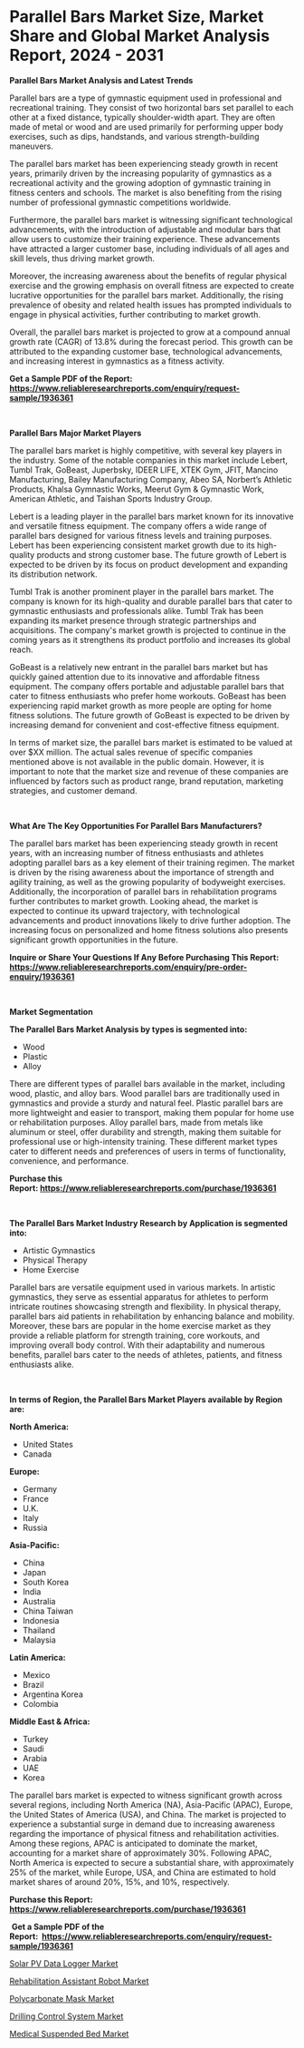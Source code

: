 <p><h1>Parallel Bars Market Size, Market Share and Global Market Analysis Report, 2024 - 2031</h1></p><p><strong>Parallel Bars Market Analysis and Latest Trends</strong></p>
<p><p>Parallel bars are a type of gymnastic equipment used in professional and recreational training. They consist of two horizontal bars set parallel to each other at a fixed distance, typically shoulder-width apart. They are often made of metal or wood and are used primarily for performing upper body exercises, such as dips, handstands, and various strength-building maneuvers.</p><p>The parallel bars market has been experiencing steady growth in recent years, primarily driven by the increasing popularity of gymnastics as a recreational activity and the growing adoption of gymnastic training in fitness centers and schools. The market is also benefiting from the rising number of professional gymnastic competitions worldwide.</p><p>Furthermore, the parallel bars market is witnessing significant technological advancements, with the introduction of adjustable and modular bars that allow users to customize their training experience. These advancements have attracted a larger customer base, including individuals of all ages and skill levels, thus driving market growth.</p><p>Moreover, the increasing awareness about the benefits of regular physical exercise and the growing emphasis on overall fitness are expected to create lucrative opportunities for the parallel bars market. Additionally, the rising prevalence of obesity and related health issues has prompted individuals to engage in physical activities, further contributing to market growth.</p><p>Overall, the parallel bars market is projected to grow at a compound annual growth rate (CAGR) of 13.8% during the forecast period. This growth can be attributed to the expanding customer base, technological advancements, and increasing interest in gymnastics as a fitness activity.</p></p>
<p><strong>Get a Sample PDF of the Report:&nbsp; <a href="https://www.reliableresearchreports.com/enquiry/request-sample/1936361">https://www.reliableresearchreports.com/enquiry/request-sample/1936361</a></strong></p>
<p>&nbsp;</p>
<p><strong>Parallel Bars Major Market Players</strong></p>
<p><p>The parallel bars market is highly competitive, with several key players in the industry. Some of the notable companies in this market include Lebert, Tumbl Trak, GoBeast, Juperbsky, IDEER LIFE, XTEK Gym, JFIT, Mancino Manufacturing, Bailey Manufacturing Company, Abeo SA, Norbert’s Athletic Products, Khalsa Gymnastic Works, Meerut Gym & Gymnastic Work, American Athletic, and Taishan Sports Industry Group.</p><p>Lebert is a leading player in the parallel bars market known for its innovative and versatile fitness equipment. The company offers a wide range of parallel bars designed for various fitness levels and training purposes. Lebert has been experiencing consistent market growth due to its high-quality products and strong customer base. The future growth of Lebert is expected to be driven by its focus on product development and expanding its distribution network.</p><p>Tumbl Trak is another prominent player in the parallel bars market. The company is known for its high-quality and durable parallel bars that cater to gymnastic enthusiasts and professionals alike. Tumbl Trak has been expanding its market presence through strategic partnerships and acquisitions. The company's market growth is projected to continue in the coming years as it strengthens its product portfolio and increases its global reach.</p><p>GoBeast is a relatively new entrant in the parallel bars market but has quickly gained attention due to its innovative and affordable fitness equipment. The company offers portable and adjustable parallel bars that cater to fitness enthusiasts who prefer home workouts. GoBeast has been experiencing rapid market growth as more people are opting for home fitness solutions. The future growth of GoBeast is expected to be driven by increasing demand for convenient and cost-effective fitness equipment.</p><p>In terms of market size, the parallel bars market is estimated to be valued at over $XX million. The actual sales revenue of specific companies mentioned above is not available in the public domain. However, it is important to note that the market size and revenue of these companies are influenced by factors such as product range, brand reputation, marketing strategies, and customer demand.</p></p>
<p>&nbsp;</p>
<p><strong>What Are The Key Opportunities For Parallel Bars Manufacturers?</strong></p>
<p><p>The parallel bars market has been experiencing steady growth in recent years, with an increasing number of fitness enthusiasts and athletes adopting parallel bars as a key element of their training regimen. The market is driven by the rising awareness about the importance of strength and agility training, as well as the growing popularity of bodyweight exercises. Additionally, the incorporation of parallel bars in rehabilitation programs further contributes to market growth. Looking ahead, the market is expected to continue its upward trajectory, with technological advancements and product innovations likely to drive further adoption. The increasing focus on personalized and home fitness solutions also presents significant growth opportunities in the future.</p></p>
<p><strong>Inquire or Share Your Questions If Any Before Purchasing This Report: <a href="https://www.reliableresearchreports.com/enquiry/pre-order-enquiry/1936361">https://www.reliableresearchreports.com/enquiry/pre-order-enquiry/1936361</a></strong></p>
<p>&nbsp;</p>
<p><strong>Market Segmentation</strong></p>
<p><strong>The Parallel Bars Market Analysis by types is segmented into:</strong></p>
<p><ul><li>Wood</li><li>Plastic</li><li>Alloy</li></ul></p>
<p><p>There are different types of parallel bars available in the market, including wood, plastic, and alloy bars. Wood parallel bars are traditionally used in gymnastics and provide a sturdy and natural feel. Plastic parallel bars are more lightweight and easier to transport, making them popular for home use or rehabilitation purposes. Alloy parallel bars, made from metals like aluminum or steel, offer durability and strength, making them suitable for professional use or high-intensity training. These different market types cater to different needs and preferences of users in terms of functionality, convenience, and performance.</p></p>
<p><strong>Purchase this Report:&nbsp;<a href="https://www.reliableresearchreports.com/purchase/1936361">https://www.reliableresearchreports.com/purchase/1936361</a></strong></p>
<p>&nbsp;</p>
<p><strong>The Parallel Bars Market Industry Research by Application is segmented into:</strong></p>
<p><ul><li>Artistic Gymnastics</li><li>Physical Therapy</li><li>Home Exercise</li></ul></p>
<p><p>Parallel bars are versatile equipment used in various markets. In artistic gymnastics, they serve as essential apparatus for athletes to perform intricate routines showcasing strength and flexibility. In physical therapy, parallel bars aid patients in rehabilitation by enhancing balance and mobility. Moreover, these bars are popular in the home exercise market as they provide a reliable platform for strength training, core workouts, and improving overall body control. With their adaptability and numerous benefits, parallel bars cater to the needs of athletes, patients, and fitness enthusiasts alike.</p></p>
<p>&nbsp;</p>
<p><strong>In terms of Region, the Parallel Bars Market Players available by Region are:</strong></p>
<p>
    <p> <strong> North America: </strong>
        <ul>
            <li>United States</li>
            <li>Canada</li>
        </ul>
        </p> 
    <p> <strong> Europe: </strong>
        <ul>
            <li>Germany</li>
            <li>France</li>
            <li>U.K.</li>
            <li>Italy</li>
            <li>Russia</li>
        </ul>
        </p> 
    <p> <strong> Asia-Pacific: </strong>
        <ul>
            <li>China</li>
            <li>Japan</li>
            <li>South Korea</li>
            <li>India</li>
            <li>Australia</li>
            <li>China Taiwan</li>
            <li>Indonesia</li>
            <li>Thailand</li>
            <li>Malaysia</li>
        </ul>
        </p> 
    <p> <strong> Latin America: </strong>
        <ul>
            <li>Mexico</li>
            <li>Brazil</li>
            <li>Argentina Korea</li>
            <li>Colombia</li>
        </ul>
        </p> 
    <p> <strong> Middle East & Africa: </strong>
        <ul>
            <li>Turkey</li>
            <li>Saudi</li>
            <li>Arabia</li>
            <li>UAE</li>
            <li>Korea</li>
        </ul>
    </p>
    </p>
<p><p>The parallel bars market is expected to witness significant growth across several regions, including North America (NA), Asia-Pacific (APAC), Europe, the United States of America (USA), and China. The market is projected to experience a substantial surge in demand due to increasing awareness regarding the importance of physical fitness and rehabilitation activities. Among these regions, APAC is anticipated to dominate the market, accounting for a market share of approximately 30%. Following APAC, North America is expected to secure a substantial share, with approximately 25% of the market, while Europe, USA, and China are estimated to hold market shares of around 20%, 15%, and 10%, respectively.</p></p>
<p><strong>Purchase this Report: <a href="https://www.reliableresearchreports.com/purchase/1936361">https://www.reliableresearchreports.com/purchase/1936361</a></strong></p>
<p>&nbsp;<strong>Get a Sample PDF of the Report:&nbsp;&nbsp;<a href="https://www.reliableresearchreports.com/enquiry/request-sample/1936361">https://www.reliableresearchreports.com/enquiry/request-sample/1936361</a></strong></p>
<p><strong></strong></p>
<p><p><a href="https://github.com/marloy8/Market-Research-Report-List-2/blob/main/solar-pv-data-logger-market.md">Solar PV Data Logger Market</a></p><p><a href="https://medium.com/@joanobrien1990/rehabilitation-assistant-robot-nbsp-market-focuses-on-market-share-size-and-projected-forecast-b8b072ffdc22">Rehabilitation Assistant Robot Market</a></p><p><a href="https://medium.com/@joanobrien1990/polycarbonate-mask-market-size-and-market-trends-complete-industry-overview-2023-to-2030-6a8702ee8542">Polycarbonate Mask Market</a></p><p><a href="https://github.com/aliciawhite5576/Market-Research-Report-List-2/blob/main/drilling-control-system-market.md">Drilling Control System Market</a></p><p><a href="https://medium.com/@joanobrien1990/medical-suspended-bed-market-furnishes-information-on-market-share-market-trends-and-market-7294b4e40f8c">Medical Suspended Bed Market</a></p></p>